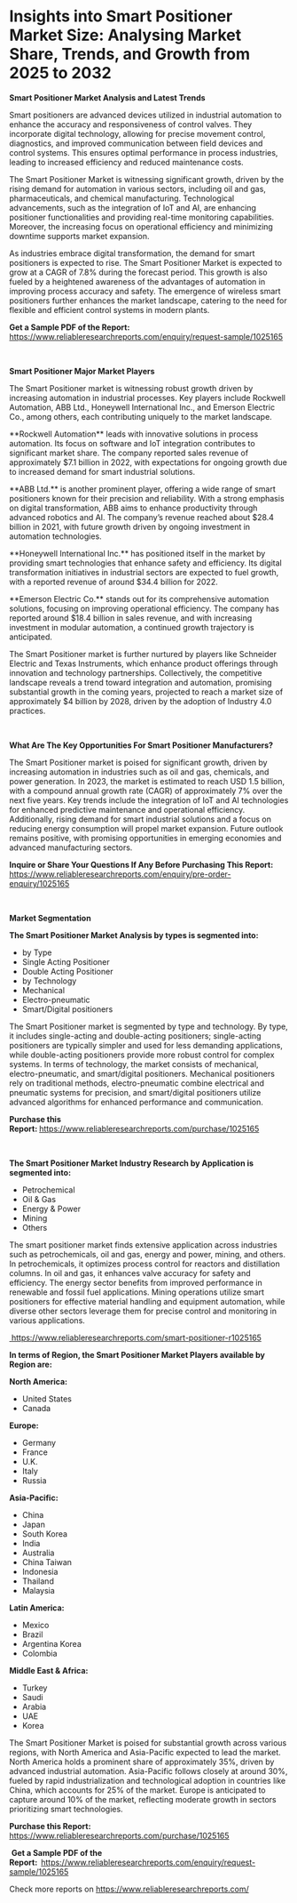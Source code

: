 <p><h1>Insights into Smart Positioner Market Size: Analysing Market Share, Trends, and Growth from 2025 to 2032</h1></p><p><strong>Smart Positioner Market Analysis and Latest Trends</strong></p>
<p><p>Smart positioners are advanced devices utilized in industrial automation to enhance the accuracy and responsiveness of control valves. They incorporate digital technology, allowing for precise movement control, diagnostics, and improved communication between field devices and control systems. This ensures optimal performance in process industries, leading to increased efficiency and reduced maintenance costs.</p><p>The Smart Positioner Market is witnessing significant growth, driven by the rising demand for automation in various sectors, including oil and gas, pharmaceuticals, and chemical manufacturing. Technological advancements, such as the integration of IoT and AI, are enhancing positioner functionalities and providing real-time monitoring capabilities. Moreover, the increasing focus on operational efficiency and minimizing downtime supports market expansion.</p><p>As industries embrace digital transformation, the demand for smart positioners is expected to rise. The Smart Positioner Market is expected to grow at a CAGR of 7.8% during the forecast period. This growth is also fueled by a heightened awareness of the advantages of automation in improving process accuracy and safety. The emergence of wireless smart positioners further enhances the market landscape, catering to the need for flexible and efficient control systems in modern plants.</p></p>
<p><strong>Get a Sample PDF of the Report:&nbsp;</strong> <a href="https://www.reliableresearchreports.com/enquiry/request-sample/1025165?utm_campaign=2606&utm_medium=2&utm_source=Github&utm_content=ia&utm_term=06032025&utm_id=smart-positioner">https://www.reliableresearchreports.com/enquiry/request-sample/1025165</a></p>
<p>&nbsp;</p>
<p><strong>Smart Positioner Major Market Players</strong></p>
<p><p>The Smart Positioner market is witnessing robust growth driven by increasing automation in industrial processes. Key players include Rockwell Automation, ABB Ltd., Honeywell International Inc., and Emerson Electric Co., among others, each contributing uniquely to the market landscape.</p><p>**Rockwell Automation** leads with innovative solutions in process automation. Its focus on software and IoT integration contributes to significant market share. The company reported sales revenue of approximately $7.1 billion in 2022, with expectations for ongoing growth due to increased demand for smart industrial solutions.</p><p>**ABB Ltd.** is another prominent player, offering a wide range of smart positioners known for their precision and reliability. With a strong emphasis on digital transformation, ABB aims to enhance productivity through advanced robotics and AI. The company’s revenue reached about $28.4 billion in 2021, with future growth driven by ongoing investment in automation technologies.</p><p>**Honeywell International Inc.** has positioned itself in the market by providing smart technologies that enhance safety and efficiency. Its digital transformation initiatives in industrial sectors are expected to fuel growth, with a reported revenue of around $34.4 billion for 2022.</p><p>**Emerson Electric Co.** stands out for its comprehensive automation solutions, focusing on improving operational efficiency. The company has reported around $18.4 billion in sales revenue, and with increasing investment in modular automation, a continued growth trajectory is anticipated.</p><p>The Smart Positioner market is further nurtured by players like Schneider Electric and Texas Instruments, which enhance product offerings through innovation and technology partnerships. Collectively, the competitive landscape reveals a trend toward integration and automation, promising substantial growth in the coming years, projected to reach a market size of approximately $4 billion by 2028, driven by the adoption of Industry 4.0 practices.</p></p>
<p>&nbsp;</p>
<p><strong>What Are The Key Opportunities For Smart Positioner Manufacturers?</strong></p>
<p><p>The Smart Positioner market is poised for significant growth, driven by increasing automation in industries such as oil and gas, chemicals, and power generation. In 2023, the market is estimated to reach USD 1.5 billion, with a compound annual growth rate (CAGR) of approximately 7% over the next five years. Key trends include the integration of IoT and AI technologies for enhanced predictive maintenance and operational efficiency. Additionally, rising demand for smart industrial solutions and a focus on reducing energy consumption will propel market expansion. Future outlook remains positive, with promising opportunities in emerging economies and advanced manufacturing sectors.</p></p>
<p><strong>Inquire or Share Your Questions If Any Before Purchasing This Report:</strong> <a href="https://www.reliableresearchreports.com/enquiry/pre-order-enquiry/1025165?utm_campaign=2606&utm_medium=2&utm_source=Github&utm_content=ia&utm_term=06032025&utm_id=smart-positioner">https://www.reliableresearchreports.com/enquiry/pre-order-enquiry/1025165</a></p>
<p>&nbsp;</p>
<p><strong>Market Segmentation</strong></p>
<p><strong>The Smart Positioner Market Analysis by types is segmented into:</strong></p>
<p><ul><li>by Type</li><li>Single Acting Positioner</li><li>Double Acting Positioner</li><li>by Technology</li><li>Mechanical</li><li>Electro-pneumatic</li><li>Smart/Digital positioners</li></ul></p>
<p><p>The Smart Positioner market is segmented by type and technology. By type, it includes single-acting and double-acting positioners; single-acting positioners are typically simpler and used for less demanding applications, while double-acting positioners provide more robust control for complex systems. In terms of technology, the market consists of mechanical, electro-pneumatic, and smart/digital positioners. Mechanical positioners rely on traditional methods, electro-pneumatic combine electrical and pneumatic systems for precision, and smart/digital positioners utilize advanced algorithms for enhanced performance and communication.</p></p>
<p><strong>Purchase this Report:&nbsp;</strong><a href="https://www.reliableresearchreports.com/purchase/1025165?utm_campaign=2606&utm_medium=2&utm_source=Github&utm_content=ia&utm_term=06032025&utm_id=smart-positioner">https://www.reliableresearchreports.com/purchase/1025165</a></p>
<p>&nbsp;</p>
<p><strong>The Smart Positioner Market Industry Research by Application is segmented into:</strong></p>
<p><ul><li>Petrochemical</li><li>Oil & Gas</li><li>Energy & Power</li><li>Mining</li><li>Others</li></ul></p>
<p><p>The smart positioner market finds extensive application across industries such as petrochemicals, oil and gas, energy and power, mining, and others. In petrochemicals, it optimizes process control for reactors and distillation columns. In oil and gas, it enhances valve accuracy for safety and efficiency. The energy sector benefits from improved performance in renewable and fossil fuel applications. Mining operations utilize smart positioners for effective material handling and equipment automation, while diverse other sectors leverage them for precise control and monitoring in various applications.</p></p>
<p><a href="https://www.reliableresearchreports.com/smart-positioner-r1025165?utm_campaign=2606&utm_medium=2&utm_source=Github&utm_content=ia&utm_term=06032025&utm_id=smart-positioner">&nbsp;https://www.reliableresearchreports.com/smart-positioner-r1025165</a></p>
<p><strong>In terms of Region, the Smart Positioner Market Players available by Region are:</strong></p>
<p>
    <p> <strong> North America: </strong>
        <ul>
            <li>United States</li>
            <li>Canada</li>
        </ul>
        </p> 
    <p> <strong> Europe: </strong>
        <ul>
            <li>Germany</li>
            <li>France</li>
            <li>U.K.</li>
            <li>Italy</li>
            <li>Russia</li>
        </ul>
        </p> 
    <p> <strong> Asia-Pacific: </strong>
        <ul>
            <li>China</li>
            <li>Japan</li>
            <li>South Korea</li>
            <li>India</li>
            <li>Australia</li>
            <li>China Taiwan</li>
            <li>Indonesia</li>
            <li>Thailand</li>
            <li>Malaysia</li>
        </ul>
        </p> 
    <p> <strong> Latin America: </strong>
        <ul>
            <li>Mexico</li>
            <li>Brazil</li>
            <li>Argentina Korea</li>
            <li>Colombia</li>
        </ul>
        </p> 
    <p> <strong> Middle East & Africa: </strong>
        <ul>
            <li>Turkey</li>
            <li>Saudi</li>
            <li>Arabia</li>
            <li>UAE</li>
            <li>Korea</li>
        </ul>
    </p>
    </p>
<p><p>The Smart Positioner Market is poised for substantial growth across various regions, with North America and Asia-Pacific expected to lead the market. North America holds a prominent share of approximately 35%, driven by advanced industrial automation. Asia-Pacific follows closely at around 30%, fueled by rapid industrialization and technological adoption in countries like China, which accounts for 25% of the market. Europe is anticipated to capture around 10% of the market, reflecting moderate growth in sectors prioritizing smart technologies.</p></p>
<p><strong>Purchase this Report: </strong><a href="https://www.reliableresearchreports.com/purchase/1025165?utm_campaign=2606&utm_medium=2&utm_source=Github&utm_content=ia&utm_term=06032025&utm_id=smart-positioner">https://www.reliableresearchreports.com/purchase/1025165</a></p>
<p>&nbsp;<strong>Get a Sample PDF of the Report:&nbsp;&nbsp;</strong><a href="https://www.reliableresearchreports.com/enquiry/request-sample/1025165?utm_campaign=2606&utm_medium=2&utm_source=Github&utm_content=ia&utm_term=06032025&utm_id=smart-positioner">https://www.reliableresearchreports.com/enquiry/request-sample/1025165</a></p>
<p><strong></strong></p>
<p>Check more reports on <a href="https://www.reliableresearchreports.com/?utm_campaign=2606&utm_medium=2&utm_source=Github&utm_content=ia&utm_term=06032025&utm_id=smart-positioner">https://www.reliableresearchreports.com/</a></p>